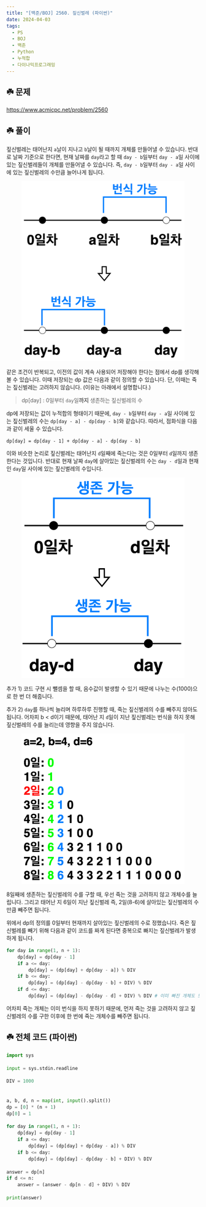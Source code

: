 ```yaml
---
title: "[백준/BOJ] 2560. 짚신벌레 (파이썬)"
date: 2024-04-03
tags:
  - PS
  - BOJ
  - 백준
  - Python
  - 누적합
  - 다이나믹프로그래밍
---
```


## ☘️ 문제

https://www.acmicpc.net/problem/2560

## ☘️ 풀이

짚신벌레는 태어난지 `a`날이 지나고 `b`날이 될 때까지 개체를 만들어낼 수 있습니다. 반대로 날짜 기준으로 한다면, 현재 날짜를 `day`라고 할 때 `day - b`일부터 `day - a`일 사이에 있는 짚신벌레들이 개체를 만들어낼 수 있습니다. 즉, `day - b`일부터 `day - a`일 사이에 있는 짚신벌레의 수만큼 늘어나게 됩니다.

<figure>
    <img src="img/boj-2560-01.png">
</figure>

같은 조건이 반복되고, 이전의 값이 계속 사용되어 저장해야 한다는 점에서 dp를 생각해볼 수 있습니다. 이때 저장되는 dp 값은 다음과 같이 정의할 수 있습니다. 단, 이때는 죽는 짚신벌레는 고려하지 않습니다. (이유는 아래에서 설명합니다.)

> dp[day] : 0일부터 `day`일**까지** 생존하는 짚신벌레의 수

dp에 저장되는 값이 누적합의 형태이기 때문에, `day - b`일부터 `day - a`일 사이에 있는 짚신벌레의 수는 `dp[day - a] - dp[day - b]`와 같습니다. 따라서, 점화식을 다음과 같이 세울 수 있습니다.

```
dp[day] = dp[day - 1] + dp[day - a] - dp[day - b]
```

이와 비슷한 논리로 짚신벌레는 태어난지 `d`일째에 죽는다는 것은 0일부터 `d`일까지 생존한다는 것입니다. 반대로 현재 날짜 `day`에 살아있는 짚신벌레의 수는 `day - d`일과 현재인 `day`일 사이에 있는 짚신벌레의 수입니다.

<figure>
    <img src="img/boj-2560-02.png">
</figure>

추가 1) 코드 구현 시 뺄셈을 할 때, 음수값이 발생할 수 있기 때문에 나누는 수(1000)으로 한 번 더 해줍니다.

추가 2) `day`를 하나씩 늘리며 하루하루 진행할 때, 죽는 짚신벌레의 수를 빼주지 않아도 됩니다. 어차피 b < d이기 때문에, 태어난 지 `d`일이 지난 짚신벌레는 번식을 하지 못해 짚신벌레의 수를 늘리는데 영향을 주지 않습니다.

<figure>
    <img src="img/boj-2560-03.png">
</figure>

8일째에 생존하는 짚신벌레의 수를 구할 때, 우선 죽는 것을 고려하지 않고 개체수를 늘립니다. 그리고 태어난 지 6일이 지난 짚신벌레 즉, 2일(8-6)에 살아있는 짚신벌레의 수만큼 빼주면 됩니다.

위에서 dp의 정의를 0일부터 현재까지 살아있는 짚신벌레의 수로 정했습니다. 죽은 짚신벌레를 빼기 위해 다음과 같이 코드를 짜게 된다면 중복으로 빠지는 짚신벌레가 발생하게 됩니다.

```python
for day in range(1, n + 1):
    dp[day] = dp[day - 1]
    if a <= day:
        dp[day] = (dp[day] + dp[day - a]) % DIV
    if b <= day:
        dp[day] = (dp[day] - dp[day - b] + DIV) % DIV
    if d <= day:
        dp[day] = (dp[day] - dp[day - d] + DIV) % DIV # 이미 빠진 개체도 또 빠지게 됩니다. (dp의 값이 누적합이기 때문에)
```

어차피 죽는 개체는 이미 번식을 하지 못하기 때문에, 먼저 죽는 것을 고려하지 않고 짚신벌레의 수를 구한 이후에 한 번에 죽는 개체수를 빼주면 됩니다.

## ☘️ 전체 코드 (파이썬)

```python
import sys

input = sys.stdin.readline

DIV = 1000


a, b, d, n = map(int, input().split())
dp = [0] * (n + 1)
dp[0] = 1

for day in range(1, n + 1):
    dp[day] = dp[day - 1]
    if a <= day:
        dp[day] = (dp[day] + dp[day - a]) % DIV
    if b <= day:
        dp[day] = (dp[day] - dp[day - b] + DIV) % DIV

answer = dp[n]
if d <= n:
    answer = (answer - dp[n - d] + DIV) % DIV

print(answer)
```
